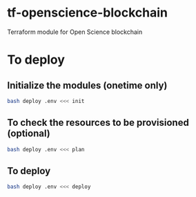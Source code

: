 # tf-openscience-blockchain
Terraform module for Open Science blockchain

# To deploy
## Initialize the modules (onetime only)
``` bash
bash deploy .env <<< init
```

## To check the resources to be provisioned (optional)
``` bash
bash deploy .env <<< plan
```
## To deploy
``` bash
bash deploy .env <<< deploy
```